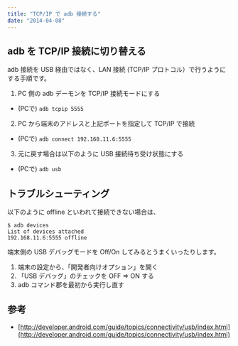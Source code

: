 ```yaml
---
title: "TCP/IP で adb 接続する"
date: "2014-04-08"
---
```


adb を TCP/IP 接続に切り替える
----

adb 接続を USB 経由ではなく、LAN 接続 (TCP/IP プロトコル）で行うようにする手順です。

1. PC 側の adb デーモンを TCP/IP 接続モードにする
  - (PCで) `adb tcpip 5555`
2. PC から端末のアドレスと上記ポートを指定して TCP/IP で接続
  - (PCで) `adb connect 192.168.11.6:5555`
3. 元に戻す場合は以下のように USB 接続待ち受け状態にする
  - (PCで) `adb usb`


トラブルシューティング
----

以下のように offline といわれて接続できない場合は、

```
$ adb devices
List of devices attached
192.168.11.6:5555 offline
```

端末側の USB デバッグモードを Off/On してみるとうまくいったりします。

1. 端末の設定から、「開発者向けオプション」を開く
2. 「USB デバッグ」のチェックを OFF => ON する
3. adb コマンド郡を最初から実行し直す


参考
----

* [http://developer.android.com/guide/topics/connectivity/usb/index.html](http://developer.android.com/guide/topics/connectivity/usb/index.html)

